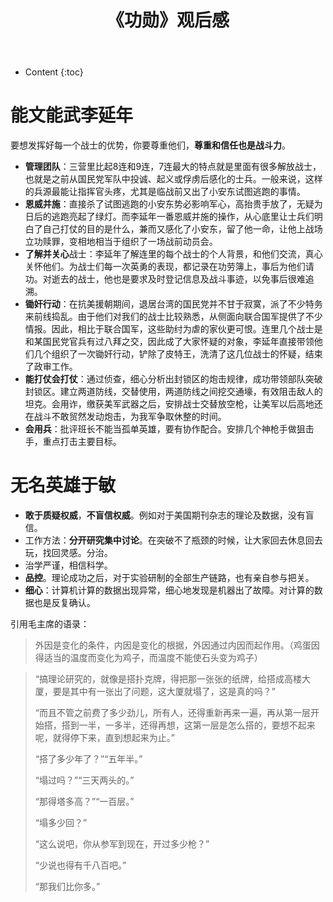 ﻿---
layout:		post
category:	"reads"
title:		"《功勋》观后感"

tags:		[]
---
- Content
{:toc}


# 能文能武李延年

要想发挥好每一个战士的优势，你要尊重他们，**尊重和信任也是战斗力**。



- **管理团队**：三营里比起8连和9连，7连最大的特点就是里面有很多解放战士，也就是之前从国民党军队中投诚、起义或俘虏后感化的士兵。一般来说，这样的兵源最能让指挥官头疼，尤其是临战前又出了小安东试图逃跑的事情。
- **恩威并施**：直接杀了试图逃跑的小安东势必影响军心，高抬贵手放了，无疑为日后的逃跑亮起了绿灯。而李延年一番恩威并施的操作，从心底里让士兵们明白了自己打仗的目的是什么，兼而又感化了小安东，留了他一命，让他上战场立功赎罪，变相地相当于组织了一场战前动员会。
- **了解并关心**战士：李延年了解连里的每个战士的个人背景，和他们交流，真心关怀他们。为战士们每一次英勇的表现，都记录在功劳簿上，事后为他们请功。对逝去的战士，他也是要求及时登记信息及战斗事迹，以免事后很难追溯。
- **锄奸行动**：在抗美援朝期间，退居台湾的国民党并不甘于寂寞，派了不少特务来前线捣乱。由于他们对我们的战士比较熟悉，从侧面向联合国军提供了不少情报。因此，相比于联合国军，这些助纣为虐的家伙更可恨。连里几个战士是和某国民党官兵有过八拜之交，因此成了大家怀疑的对象，李延年直接带领他们几个组织了一次锄奸行动，铲除了皮特王，洗清了这几位战士的怀疑，结束了政审工作。
- **能打仗会打仗**：通过侦查，细心分析出封锁区的炮击规律，成功带领部队突破封锁区。建立两道防线，交替使用，两道防线之间挖交通壕，有效阻击敌人的坦克。会用诈，缴获美军武器之后，安排战士交替放空枪，让美军以后高地还在战斗不敢贸然发动炮击，为我军争取休整的时间。
- **会用兵**：批评班长不能当孤单英雄，要有协作配合。安排几个神枪手做狙击手，重点打击主要目标。



# 无名英雄于敏

- **敢于质疑权威**，**不盲信权威**。例如对于美国期刊杂志的理论及数据，没有盲信。
- 工作方法：**分开研究集中讨论**。在突破不了瓶颈的时候，让大家回去休息回去玩，找回灵感。分治。
- 治学严谨，相信科学。
- **品控**。理论成功之后，对于实验研制的全部生产链路，也有亲自参与把关。
- **细心**：计算机计算的数据出现异常，细心地发现是机器出了故障。对计算的数据也是反复确认。

引用毛主席的语录：

> 外因是变化的条件，内因是变化的根据，外因通过内因而起作用。（鸡蛋因得适当的温度而变化为鸡子，而温度不能使石头变为鸡子）



> “搞理论研究的，就像是搭扑克牌，得把那一张张的纸牌，给搭成高楼大厦，要是其中有一张出了问题，这大厦就塌了，这是真的吗？”
>
> 
>
> “而且不管之前费了多少劲儿，所有人，还得重新再来一遍，再从第一层开始搭，搭到一半，一多半，还得再想，这第一层是怎么搭的，要想不起来呢，就得停下来，直到想起来为止。”
>
> 
>
> “搭了多少年了？”“五年半。”
>
> 
>
> “塌过吗？”“三天两头的。”
>
> 
>
> “那得塔多高？”“一百层。”
>
> 
>
> “塌多少回？”
>
> 
>
> “这么说吧，你从参军到现在，开过多少枪？”
>
> 
>
> “少说也得有千八百吧。”
>
> 
>
> “那我们比你多。”

